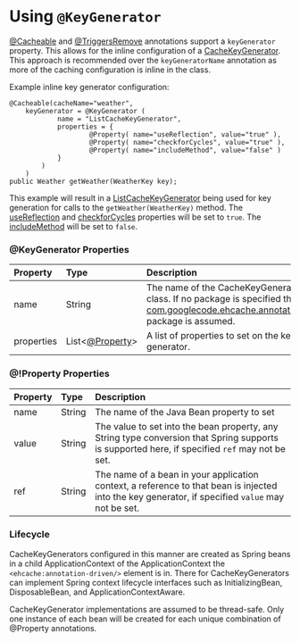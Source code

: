 # Using `@KeyGenerator` #

[@Cacheable](UsingCacheable.md) and [@TriggersRemove](UsingTriggersRemove.md) annotations support a `keyGenerator` property. This allows for the inline configuration of a [CacheKeyGenerator](http://ehcache-spring-annotations.googlecode.com/svn/site/current/apidocs/com/googlecode/ehcache/annotations/key/CacheKeyGenerator.html). This approach is recommended over the `keyGeneratorName` annotation as more of the caching configuration is inline in the class.

Example inline key generator configuration:
```
@Cacheable(cacheName="weather", 
    keyGenerator = @KeyGenerator (
            name = "ListCacheKeyGenerator",
            properties = {
                    @Property( name="useReflection", value="true" ),
                    @Property( name="checkforCycles", value="true" ),
                    @Property( name="includeMethod", value="false" )
            }
        )
    )
public Weather getWeather(WeatherKey key);
```
This example will result in a [ListCacheKeyGenerator](http://ehcache-spring-annotations.googlecode.com/svn/site/1.1.0-RC1/apidocs/com/googlecode/ehcache/annotations/key/ListCacheKeyGenerator.html) being used for key generation for calls to the `getWeather(WeatherKey)` method. The [useReflection](http://ehcache-spring-annotations.googlecode.com/svn/site/1.1.0-RC1/apidocs/com/googlecode/ehcache/annotations/key/AbstractDeepCacheKeyGenerator.html#setUseReflection(boolean)) and [checkforCycles](http://ehcache-spring-annotations.googlecode.com/svn/site/1.1.0-RC1/apidocs/com/googlecode/ehcache/annotations/key/AbstractCacheKeyGenerator.html#setCheckforCycles(boolean)) properties will be set to `true`. The [includeMethod](http://ehcache-spring-annotations.googlecode.com/svn/site/1.1.0-RC1/apidocs/com/googlecode/ehcache/annotations/key/AbstractCacheKeyGenerator.html#setIncludeMethod(boolean)) will be set to `false`.


### @KeyGenerator Properties ###
| **Property** | **Type** | **Description** |
|:-------------|:---------|:----------------|
| name         | String   | The name of the CacheKeyGenerator class. If no package is specified the [com.googlecode.ehcache.annotations.key](http://ehcache-spring-annotations.googlecode.com/svn/site/current/apidocs/com/googlecode/ehcache/annotations/key/package-summary.html) package is assumed. |
| properties   | List<[@Property](http://ehcache-spring-annotations.googlecode.com/svn/site/1.1.0-RC1/apidocs/com/googlecode/ehcache/annotations/Property.html)> | A list of properties to set on the key generator. |

### @!Property Properties ###
| **Property** | **Type** | **Description** |
|:-------------|:---------|:----------------|
| name         | String   | The name of the Java Bean property to set |
| value        | String   | The value to set into the bean property, any String type conversion that Spring supports is supported here, if specified `ref` may not be set. |
| ref          | String   | The name of a bean in your application context, a reference to that bean is injected into the key generator, if specified `value` may not be set. |

### Lifecycle ###
CacheKeyGenerators configured in this manner are created as Spring beans in a child ApplicationContext of the ApplicationContext the `<ehcache:annotation-driven/>` element is in. There for CacheKeyGenerators can implement Spring context lifecycle interfaces such as InitializingBean, DisposableBean, and ApplicationContextAware.

CacheKeyGenerator implementations are assumed to be thread-safe. Only one instance of each bean will be created for each unique combination of @Property annotations.